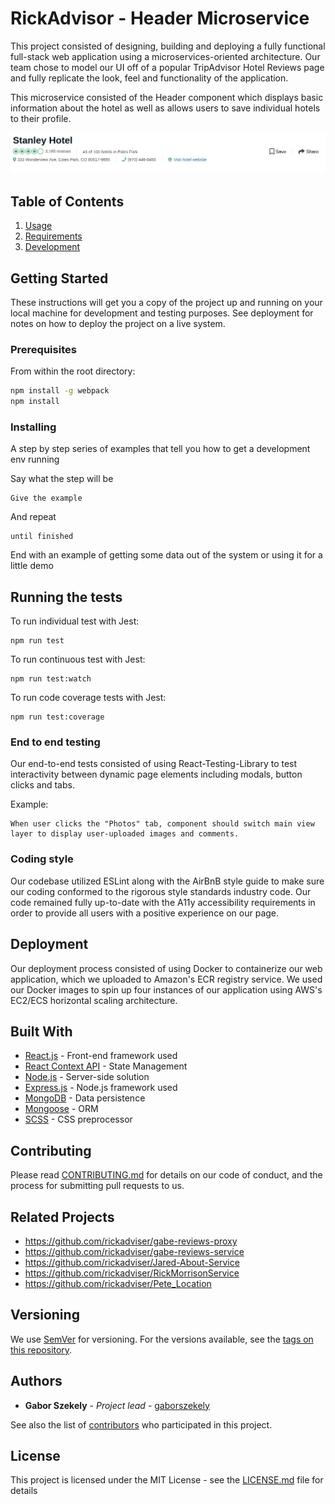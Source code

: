 # RickAdvisor - Header Microservice

This project consisted of designing, building and deploying a fully functional full-stack web application using a microservices-oriented architecture. Our team chose to model our UI off of a popular TripAdvisor Hotel Reviews page and fully replicate the look, feel and functionality of the application.

This microservice consisted of the Header component which displays basic information about the hotel as well as allows users to save individual hotels to their profile.

![Header Component Screenshot](screenshots/header.png)

## Table of Contents

1. [Usage](#Usage)
2. [Requirements](#requirements)
3. [Development](#development)

## Getting Started

These instructions will get you a copy of the project up and running on your local machine for development and testing purposes. See deployment for notes on how to deploy the project on a live system.

### Prerequisites

From within the root directory:

```sh
npm install -g webpack
npm install
```

### Installing

A step by step series of examples that tell you how to get a development env running

Say what the step will be

```
Give the example
```

And repeat

```
until finished
```

End with an example of getting some data out of the system or using it for a little demo

## Running the tests

To run individual test with Jest:
```
npm run test
```

To run continuous test with Jest:
```
npm run test:watch
```

To run code coverage tests with Jest:
```
npm run test:coverage
```

### End to end testing

Our end-to-end tests consisted of using React-Testing-Library to test interactivity between dynamic page elements including modals, button clicks and tabs.

Example:
```
When user clicks the "Photos" tab, component should switch main view layer to display user-uploaded images and comments.
```

### Coding style

Our codebase utilized ESLint along with the AirBnB style guide to make sure our coding conformed to the rigorous style standards industry code. Our code remained fully up-to-date with the A11y accessibility requirements in order to provide all users with a positive experience on our page.

## Deployment

Our deployment process consisted of using Docker to containerize our web application, which we uploaded to Amazon's ECR registry service. We used our Docker images to spin up four instances of our application using AWS's EC2/ECS horizontal scaling architecture.

## Built With

* [React.js](https://reactjs.org) - Front-end framework used
* [React Context API](https://reactjs.org/docs/context.html) - State Management
* [Node.js](https://nodejs.org/en/) - Server-side solution
* [Express.js](https://expressjs.com/) - Node.js framework used
* [MongoDB](https://www.mongodb.com/) - Data persistence
* [Mongoose](https://mongoosejs.com/) - ORM
* [SCSS](https://sass-lang.com/) - CSS preprocessor

## Contributing

Please read [CONTRIBUTING.md](https://gist.github.com/PurpleBooth/b24679402957c63ec426) for details on our code of conduct, and the process for submitting pull requests to us.

## Related Projects

  - https://github.com/rickadviser/gabe-reviews-proxy
  - https://github.com/rickadviser/gabe-reviews-service
  - https://github.com/rickadviser/Jared-About-Service
  - https://github.com/rickadviser/RickMorrisonService
  - https://github.com/rickadviser/Pete_Location

## Versioning

We use [SemVer](http://semver.org/) for versioning. For the versions available, see the [tags on this repository](https://github.com/your/project/tags). 

## Authors

* **Gabor Szekely** - *Project lead* - [gaborszekely](https://github.com/gaborszekely)

See also the list of [contributors](https://github.com/your/project/contributors) who participated in this project.

## License

This project is licensed under the MIT License - see the [LICENSE.md](LICENSE.md) file for details
